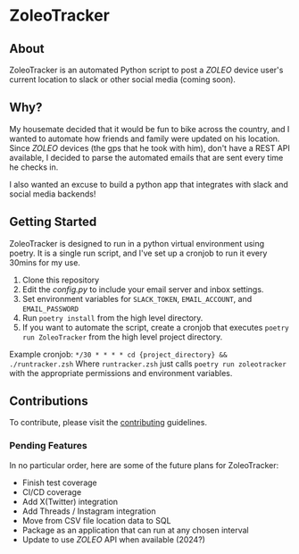 
# ZoleoTracker

## About

ZoleoTracker is an automated Python script to post a _ZOLEO_ device user's current location to slack or other social media (coming soon).

## Why?

My housemate decided that it would be fun to bike across the country, and I wanted to automate how friends and family were updated on his location.
Since _ZOLEO_ devices (the gps that he took with him), don't have a REST API available, I decided to parse the automated emails that are sent every time he checks in.

I also wanted an excuse to build a python app that integrates with slack and social media backends!

## Getting Started

ZoleoTracker is designed to run in a python virtual environment using poetry. It is a single run script, and I've set up a cronjob to run it every 30mins for my use. 

1. Clone this repository
2. Edit the *config.py* to include your email server and inbox settings.
3. Set environment variables for `SLACK_TOKEN`, `EMAIL_ACCOUNT`, and `EMAIL_PASSWORD`
4. Run `poetry install` from the high level directory.
5. If you want to automate the script, create a cronjob that executes `poetry run ZoleoTracker` from the high level project directory.

Example cronjob: `*/30 * * * * cd {project_directory} && ./runtracker.zsh` Where `runtracker.zsh` just calls `poetry run zoleotracker` with the appropriate permissions and environment variables.

## Contributions

To contribute, please visit the [contributing](CONTRIBUTING.md) guidelines.

### Pending Features

In no particular order, here are some of the future plans for ZoleoTracker:

- Finish test coverage
- CI/CD coverage
- Add X(Twitter) integration
- Add Threads / Instagram integration
- Move from CSV file location data to SQL
- Package as an application that can run at any chosen interval
- Update to use _ZOLEO_ API when available (2024?)
